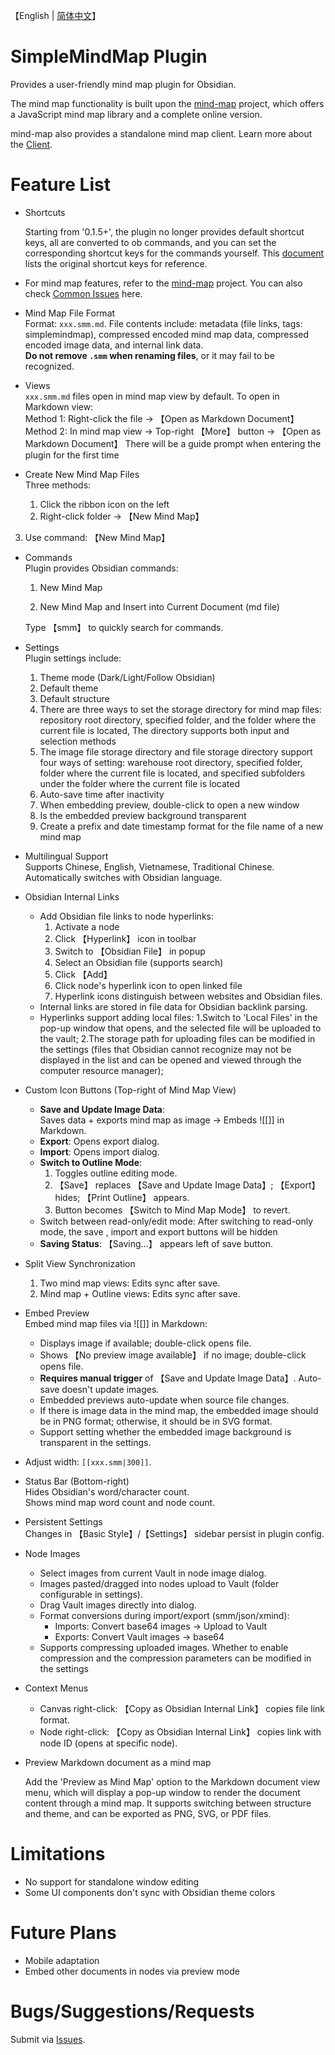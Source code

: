 【English | [简体中文](./README_zh.md)】

# SimpleMindMap Plugin

Provides a user-friendly mind map plugin for Obsidian.

The mind map functionality is built upon the [mind-map](https://github.com/wanglin2/mind-map) project, which offers a JavaScript mind map library and a complete online version.

mind-map also provides a standalone mind map client. Learn more about the [Client](https://github.com/wanglin2/mind-map/releases).

# Feature List

- Shortcuts

  Starting from '0.1.5+', the plugin no longer provides default shortcut keys, all are converted to ob commands, and you can set the corresponding shortcut keys for the commands yourself. This [document](./ShortcutKeySettingReference_en.md) lists the original shortcut keys for reference.

- For mind map features, refer to the [mind-map](https://github.com/wanglin2/mind-map) project. You can also check [Common Issues](./Help.md) here.

- Mind Map File Format  
  Format: `xxx.smm.md`. File contents include: metadata (file links, tags: simplemindmap), compressed encoded mind map data, compressed encoded image data, and internal link data.  
  **Do not remove `.smm` when renaming files**, or it may fail to be recognized.

- Views  
  `xxx.smm.md` files open in mind map view by default. To open in Markdown view:  
  Method 1: Right-click the file → 【Open as Markdown Document】  
  Method 2: In mind map view → Top-right 【More】 button → 【Open as Markdown Document】
  There will be a guide prompt when entering the plugin for the first time

- Create New Mind Map Files  
  Three methods:  
  
  1. Click the ribbon icon on the left  
  2. Right-click folder → 【New Mind Map】  
3. Use command: 【New Mind Map】  
  
- Commands  
  Plugin provides Obsidian commands:  
  1. New Mind Map  
  
  2. New Mind Map and Insert into Current Document (md file)  

  Type 【smm】 to quickly search for commands.
  
- Settings  
  Plugin settings include:  
  1. Theme mode (Dark/Light/Follow Obsidian)  
  2. Default theme  
  3. Default structure  
  4. There are three ways to set the storage directory for mind map files: repository root directory, specified folder, and the folder where the current file is located, The directory supports both input and selection methods
  5. The image file storage directory and file storage directory support four ways of setting: warehouse root directory, specified folder, folder where the current file is located, and specified subfolders under the folder where the current file is located
  6. Auto-save time after inactivity  
  7. When embedding preview, double-click to open a new window
  8. Is the embedded preview background transparent
  9. Create a prefix and date timestamp format for the file name of a new mind map

- Multilingual Support  
  Supports Chinese, English, Vietnamese, Traditional Chinese. Automatically switches with Obsidian language.

- Obsidian Internal Links  
  - Add Obsidian file links to node hyperlinks:  
    1. Activate a node  
    2. Click 【Hyperlink】 icon in toolbar  
    3. Switch to 【Obsidian File】 in popup  
    4. Select an Obsidian file (supports search)  
    5. Click 【Add】  
    6. Click node's hyperlink icon to open linked file  
    7. Hyperlink icons distinguish between websites and Obsidian files.  
  - Internal links are stored in file data for Obsidian backlink parsing.
  - Hyperlinks support adding local files:
    1.Switch to 'Local Files' in the pop-up window that opens, and the selected file will be uploaded to the vault;
    2.The storage path for uploading files can be modified in the settings (files that Obsidian cannot recognize may not be displayed in the list and can be opened and viewed through the computer resource manager);

- Custom Icon Buttons (Top-right of Mind Map View)  
  - **Save and Update Image Data**:  
    Saves data + exports mind map as image → Embeds ![[]] in Markdown.  
  - **Export**: Opens export dialog.  
  - **Import**: Opens import dialog.  
  - **Switch to Outline Mode**:  
    1. Toggles outline editing mode.  
    2. 【Save】 replaces 【Save and Update Image Data】; 【Export】 hides; 【Print Outline】 appears.  
    3. Button becomes 【Switch to Mind Map Mode】 to revert.  
  - Switch between read-only/edit mode:
    After switching to read-only mode, the save , import and export buttons will be hidden
  - **Saving Status**: 【Saving...】 appears left of save button.

- Split View Synchronization  
  1. Two mind map views: Edits sync after save.  
  2. Mind map + Outline views: Edits sync after save.

- Embed Preview  
  Embed mind map files via ![[]] in Markdown:  
  
  - Displays image if available; double-click opens file.  
  - Shows 【No preview image available】 if no image; double-click opens file.  
  - **Requires manual trigger** of 【Save and Update Image Data】. Auto-save doesn't update images.  
  - Embedded previews auto-update when source file changes.  
  - If there is image data in the mind map, the embedded image should be in PNG format; otherwise, it should be in SVG format.
  - Support setting whether the embedded image background is transparent in the settings.
- Adjust width: `[[xxx.smm|300]]`.
  
- Status Bar (Bottom-right)  
  Hides Obsidian's word/character count.  
  Shows mind map word count and node count.

- Persistent Settings  
  Changes in 【Basic Style】/【Settings】 sidebar persist in plugin config.

- Node Images  
  - Select images from current Vault in node image dialog.  
  - Images pasted/dragged into nodes upload to Vault (folder configurable in settings).  
  - Drag Vault images directly into dialog.  
  - Format conversions during import/export (smm/json/xmind):  
    - Imports: Convert base64 images → Upload to Vault  
    - Exports: Convert Vault images → base64  
  - Supports compressing uploaded images. Whether to enable compression and the compression parameters can be modified in the settings

- Context Menus  
  - Canvas right-click: 【Copy as Obsidian Internal Link】 copies file link format.  
  - Node right-click: 【Copy as Obsidian Internal Link】 copies link with node ID (opens at specific node).

- Preview Markdown document as a mind map

  Add the 'Preview as Mind Map' option to the Markdown document view menu, which will display a pop-up window to render the document content through a mind map. It supports switching between structure and theme, and can be exported as PNG, SVG, or PDF files.

# Limitations

- No support for standalone window editing
- Some UI components don't sync with Obsidian theme colors

# Future Plans

- Mobile adaptation
- Embed other documents in nodes via preview mode

# Bugs/Suggestions/Requests

Submit via [Issues](https://github.com/wanglin2/obsidian-simplemindmap/issues).
